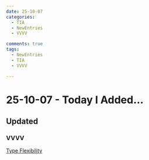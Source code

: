 ```yaml
---
date: 25-10-07
categories:
  - TIA
  - NewEntries
  - VVVV

comments: true
tags:
  - NewEntries
  - TIA
  - VVVV

---
```

# 25-10-07 - Today I Added...


## Updated
### VVVV

[Type Flexibility](../../VVVV/HandlingDataAndValues/TypeFlexibility.md)